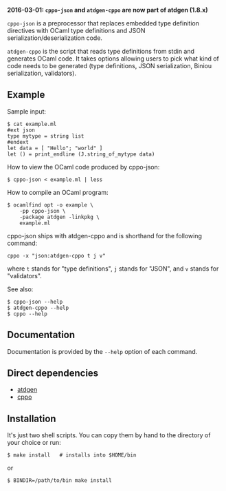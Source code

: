 **2016-03-01: `cppo-json` and `atdgen-cppo` are now part of atdgen (1.8.x)**

`cppo-json` is a preprocessor that replaces embedded type definition
directives with OCaml type definitions and JSON
serialization/deserialization code.

`atdgen-cppo` is the script that reads type definitions from stdin and
generates OCaml code. It takes options allowing users to pick what
kind of code needs to be generated (type definitions, JSON
serialization, Biniou serialization, validators).

Example
-------

Sample input:

```
$ cat example.ml
#ext json
type mytype = string list
#endext
let data = [ "Hello"; "world" ]
let () = print_endline (J.string_of_mytype data)
```

How to view the OCaml code produced by cppo-json:

```
$ cppo-json < example.ml | less
```

How to compile an OCaml program:

```
$ ocamlfind opt -o example \
    -pp cppo-json \
    -package atdgen -linkpkg \
    example.ml
```

cppo-json ships with atdgen-cppo and is shorthand for the following command:

```
cppo -x "json:atdgen-cppo t j v"
```

where `t` stands for "type definitions", `j` stands for "JSON", and
`v` stands for "validators".

See also:
```
$ cppo-json --help
$ atdgen-cppo --help
$ cppo --help
```


Documentation
-------------

Documentation is provided by the `--help` option of each command.

Direct dependencies
-------------------

* [atdgen](https://github.com/MyLifeLabs/atdgen)
* [cppo](https://github.com/mjambon/cppo)

Installation
------------

It's just two shell scripts. You can copy them by hand to the
directory of your choice or run:

```
$ make install   # installs into $HOME/bin
```

or

```
$ BINDIR=/path/to/bin make install
```
